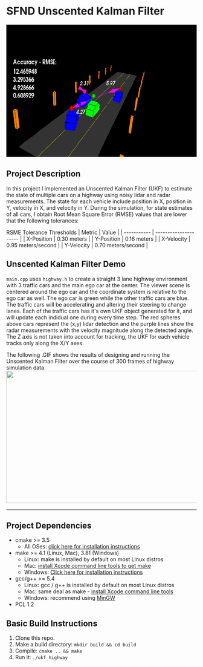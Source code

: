 # SFND Unscented Kalman Filter
<img src="media/ukf_highway.png" width="700" height="350" />


## Project Description
In this project I implemented an Unscented Kalman Filter (UKF) to estimate the state of multiple cars on a highway using noisy lidar and radar measurements. The state for each vehicle include position in X, position in Y, velocity in X, and velocity in Y. During the simulation, for state estimates of all cars, I obtain Root Mean Square Error (RMSE) values that are lower that the following tolerances:

RSME Tolerance Thresholds
| Metric       | Value                 | 
| -----------  | --------------------- |
| X-Position   | 0.30 meters           |
| Y-Position   | 0.16 meters           |
| X-Velocity   | 0.95 meters/second    |
| Y-Velocity   | 0.70 meters/second    |


## Unscented Kalman Filter Demo
`main.cpp` uses `highway.h` to create a straight 3 lane highway environment with 3 traffic cars and the main ego car at the center. The viewer scene is centered around the ego car and the coordinate system is relative to the ego car as well. The ego car is green while the other traffic cars are blue. The traffic cars will be accelerating and altering their steering to change lanes. Each of the traffic cars has it's own UKF object generated for it, and will update each indidual one during every time step. The red spheres above cars represent the (x,y) lidar detection and the purple lines show the radar measurements with the velocity magnitude along the detected angle. The Z axis is not taken into account for tracking, the UKF for each vehicle tracks only along the X/Y axes.

The following .GIF shows the results of designing and running the Unscented Kalman Filter over the course of 300 frames of highway simulation data.
<img src="media/tracking_results.gif" width="700" height="350" />

---

## Project Dependencies
* cmake >= 3.5
  * All OSes: [click here for installation instructions](https://cmake.org/install/)
* make >= 4.1 (Linux, Mac), 3.81 (Windows)
  * Linux: make is installed by default on most Linux distros
  * Mac: [install Xcode command line tools to get make](https://developer.apple.com/xcode/features/)
  * Windows: [Click here for installation instructions](http://gnuwin32.sourceforge.net/packages/make.htm)
* gcc/g++ >= 5.4
  * Linux: gcc / g++ is installed by default on most Linux distros
  * Mac: same deal as make - [install Xcode command line tools](https://developer.apple.com/xcode/features/)
  * Windows: recommend using [MinGW](http://www.mingw.org/)
 * PCL 1.2

## Basic Build Instructions

1. Clone this repo.
2. Make a build directory: `mkdir build && cd build`
3. Compile: `cmake .. && make`
4. Run it: `./ukf_highway`